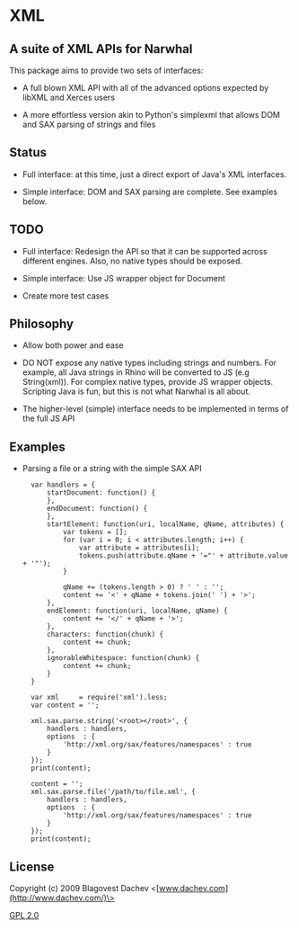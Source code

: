 XML
=======

A suite of XML APIs for Narwhal
-------------------------------------

This package aims to provide two sets of interfaces:

* A full blown XML API with all of the advanced options expected by libXML and Xerces users

* A more effortless version akin to Python's simplexml that allows DOM and SAX parsing of strings and files


Status
-------------------------------------

* Full interface: at this time, just a direct export of Java's XML interfaces.

* Simple interface: DOM and SAX parsing are complete. See examples below.


TODO
-------------------------------------

* Full interface: Redesign the API so that it can be supported across different engines. Also, no native types should be exposed.

* Simple interface: Use JS wrapper object for Document

* Create more test cases


Philosophy
-------------------------------------

* Allow both power and ease

* DO NOT expose any native types including strings and numbers. For example, all Java strings in Rhino will be converted to JS (e.g String(xml)). For complex native types, provide JS wrapper objects. Scripting Java is fun, but this is not what Narwhal is all about.

* The higher-level (simple) interface needs to be implemented in terms of the full JS API


Examples
-------------------------------------

* Parsing a file or a string with the simple SAX API

        var handlers = {
            startDocument: function() {
            },
            endDocument: function() {
            },
            startElement: function(uri, localName, qName, attributes) {
                var tokens = [];
                for (var i = 0; i < attributes.length; i++) {
                    var attribute = attributes[i];
                    tokens.push(attribute.qName + '="' + attribute.value + '"');
                }
                
                qName += (tokens.length > 0) ? ' ' : '';
                content += '<' + qName + tokens.join(' ') + '>';
            },
            endElement: function(uri, localName, qName) {
                content += '</' + qName + '>';
            },
            characters: function(chunk) {
                content += chunk;
            },
            ignorableWhitespace: function(chunk) {
                content += chunk;
            }
        }

        var xml     = require('xml').less;
        var content = '';

        xml.sax.parse.string('<root></root>', {
            handlers : handlers,
            options  : {
                'http://xml.org/sax/features/namespaces' : true
            }
        });
        print(content);

        content = '';
        xml.sax.parse.file('/path/to/file.xml', {
            handlers : handlers,
            options  : {
                'http://xml.org/sax/features/namespaces' : true
            }
        });
        print(content);


License
-------------------------------------

Copyright (c) 2009 Blagovest Dachev <[www.dachev.com](http://www.dachev.com/)\>

[GPL 2.0](http://www.gnu.org/licenses/gpl-2.0.html)

